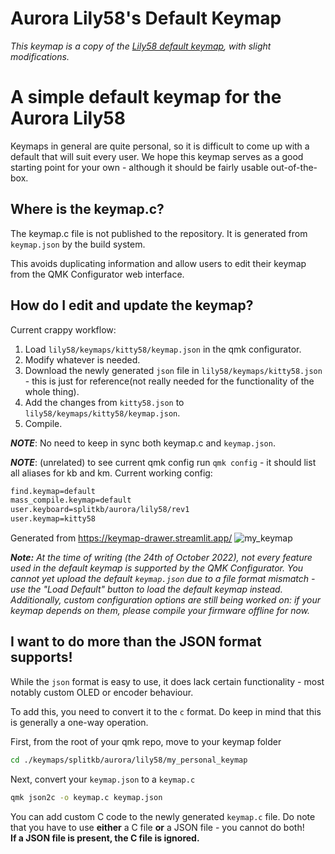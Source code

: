 # Aurora Lily58's Default Keymap

_This keymap is a copy of the [Lily58 default keymap](https://github.com/qmk/qmk_firmware/tree/master/keyboards/lily58/keymaps/default), with slight modifications._

# A simple default keymap for the Aurora Lily58

Keymaps in general are quite personal, so it is difficult to come up with a default that will suit every user. We hope this keymap serves as a good starting point for your own - although it should be fairly usable out-of-the-box.

## Where is the keymap.c?

The keymap.c file is not published to the repository. It is generated from `keymap.json` by the build system.

This avoids duplicating information and allow users to edit their keymap from the QMK Configurator web interface.

## How do I edit and update the keymap?

Current crappy workflow:

1. Load `lily58/keymaps/kitty58/keymap.json` in the qmk configurator.
2. Modify whatever is needed.
3. Download the newly generated `json` file in `lily58/keymaps/kitty58.json` - this is just for reference(not really needed for the functionality of the whole thing).
4. Add the changes from `kitty58.json` to `lily58/keymaps/kitty58/keymap.json`.
5. Compile.

**_NOTE_**: No need to keep in sync both keymap.c and `keymap.json`.

**_NOTE_**: (unrelated) to see current qmk config run `qmk config` - it should list all aliases for kb and km. Current working config:

```sh
find.keymap=default
mass_compile.keymap=default
user.keyboard=splitkb/aurora/lily58/rev1
user.keymap=kitty58
```

Generated from https://keymap-drawer.streamlit.app/
![my_keymap](https://github.com/PetarMetodiev/qmk_firmware/assets/6378306/dff049d1-3908-4efb-8b1f-0043a29b1b2f)

_**Note:** At the time of writing (the 24th of October 2022), not every feature used in the default keymap is supported by the QMK Configurator. You cannot yet upload the default `keymap.json` due to a file format mismatch - use the "Load Default" button to load the default keymap instead. Additionally, custom configuration options are still being worked on: if your keymap depends on them, please compile your firmware offline for now._

## I want to do more than the JSON format supports!

While the `json` format is easy to use, it does lack certain functionality - most notably custom OLED or encoder behaviour.

To add this, you need to convert it to the `c` format. Do keep in mind that this is generally a one-way operation.

First, from the root of your qmk repo, move to your keymap folder

```bash
cd ./keymaps/splitkb/aurora/lily58/my_personal_keymap
```

Next, convert your `keymap.json` to a `keymap.c`

```bash
qmk json2c -o keymap.c keymap.json
```

You can add custom C code to the newly generated `keymap.c` file. Do note that you have to use **either** a C file **or** a JSON file - you cannot do both!  
**If a JSON file is present, the C file is ignored.**
